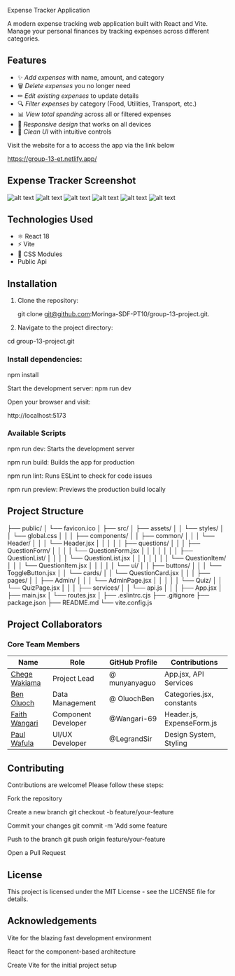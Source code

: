 Expense Tracker Application

A modern expense tracking web application built with React and Vite. Manage your personal finances by tracking expenses across different categories.

## Features

- ✨ *Add expenses* with name, amount, and category
- 🗑 *Delete expenses* you no longer need
- ✏ *Edit existing expenses* to update details
- 🔍 *Filter expenses* by category (Food, Utilities, Transport, etc.)
- 📊 *View total spending* across all or filtered expenses
- 📱 *Responsive design* that works on all devices
- 🎨 *Clean UI* with intuitive controls

Visit the website for a to access the app via the link below

 https://group-13-et.netlify.app/

 ## Expense Tracker Screenshot
![alt text](image-1.png)
![alt text](image-2.png)
![alt text](image-3.png)
![alt text](image-4.png)
![alt text](image-5.png)
![alt text](image-6.png)

## Technologies Used

- ⚛ React 18
- ⚡ Vite
- 🎨 CSS Modules
- Public Api

## Installation

1. Clone the repository:
   
   git clone git@github.com:Moringa-SDF-PT10/group-13-project.git.

2. Navigate to the project directory:

  cd group-13-project.git
### Install dependencies:
  npm install

Start the development server:
 npm run dev

Open your browser and visit:

http://localhost:5173

### Available Scripts
npm run dev: Starts the development server

npm run build: Builds the app for production

npm run lint: Runs ESLint to check for code issues

npm run preview: Previews the production build locally

## Project Structure
├── public/
│   └── favicon.ico
│
├── src/
│   ├── assets/
│   │   └── styles/
│   │       └── global.css
│   │
│   ├── components/
│   │   ├── common/
│   │   │   └── Header/
│   │   │       └── Header.jsx
│   │   │
│   │   ├── questions/
│   │   │   ├── QuestionForm/
│   │   │   │   └── QuestionForm.jsx
│   │   │   │
│   │   │   ├── QuestionList/
│   │   │   │   └── QuestionList.jsx
│   │   │   │
│   │   │   └── QuestionItem/
│   │   │       └── QuestionItem.jsx
│   │   │
│   │   └── ui/
│   │       ├── buttons/
│   │       │   └── ToggleButton.jsx
│   │       └── cards/
│   │           └── QuestionCard.jsx
│   │
│   ├── pages/
│   │   ├── Admin/
│   │   │   └── AdminPage.jsx
│   │   │
│   │   └── Quiz/
│   │       └── QuizPage.jsx
│   │
│   ├── services/
│   │   └── api.js
│   │
│   ├── App.jsx
│   ├── main.jsx
│   └── routes.jsx
│
├── .eslintrc.cjs
├── .gitignore
├── package.json
├── README.md
└── vite.config.js

## Project Collaborators

### Core Team Members
| Name              | Role                | GitHub Profile | Contributions |
|-------------------|---------------------|----------------|---------------|
| [Chege Wakiama]() | Project Lead        | @ munyanyaguo  | App.jsx, API Services     |
| [Ben Oluoch]()    | Data Management     | @ OluochBen    | Categories.jsx, constants |
| [Faith Wangari]() | Component Developer | @Wangari-69    | Header.js, ExpenseForm.js |
| [Paul Wafula]()   | UI/UX Developer     | @LegrandSir    | Design System, Styling    |


## Contributing
Contributions are welcome! Please follow these steps:

Fork the repository

Create a new branch git checkout -b feature/your-feature

Commit your changes git commit -m 'Add some feature

Push to the branch git push origin feature/your-feature

Open a Pull Request

## License
This project is licensed under the MIT License - see the LICENSE file for details.

## Acknowledgements
Vite for the blazing fast development environment

React for the component-based architecture

Create Vite for the initial project setup